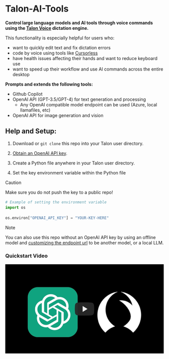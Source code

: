# Talon-AI-Tools

**Control large language models and AI tools through voice commands using the [Talon Voice](https://talon.wiki) dictation engine.**

This functionality is especially helpful for users who:

- want to quickly edit text and fix dictation errors
- code by voice using tools like [Cursorless](https://www.cursorless.org/)
- have health issues affecting their hands and want to reduce keyboard use
- want to speed up their workflow and use AI commands across the entire desktop

**Prompts and extends the following tools:**

- Github Copilot
- OpenAI API (GPT-3.5/GPT-4) for text generation and processing
  - Any OpenAI compatible model endpoint can be used (Azure, local llamafiles, etc)
- OpenAI API for image generation and vision

## Help and Setup:

1. Download or `git clone` this repo into your Talon user directory.
1. [Obtain an OpenAI API key](https://platform.openai.com/signup).

1. Create a Python file anywhere in your Talon user directory.
1. Set the key environment variable within the Python file

> [!CAUTION]
> Make sure you do not push the key to a public repo!

```python
# Example of setting the environment variable
import os

os.environ["OPENAI_API_KEY"] = "YOUR-KEY-HERE"
```

> [!NOTE]
> You can also use this repo without an OpenAI API key by using an offline model and [customizing the endpoint url](./GPT/readme.md#configuration) to be another model, or a local LLM.

### Quickstart Video

[![Talon-AI-Tools Quickstart](docs/video_thumbnail.jpg)](https://www.youtube.com/watch?v=FctiTs6D2tM "Talon-AI-Tools Quickstart")
